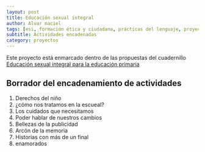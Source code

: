 ```yaml
---
layout: post
title: Educación sexual integral
author: Alvar maciel
tags: [esi, formación ética y ciudadana, prácticas del lenguaje, proyectos]
subtitle: Actividades encadenadas
category: proyectos
---
```


Este proyecto está enmarcado dentro de las propuestas del cuadernillo [Educación sexual integral para la educación primaria](http://www.buenosaires.gob.ar/sites/gcaba/files/esi_primaria.pdf)


## Borrador del encadenamiento de actividades

1. Derechos del niño
2. ¿cómo nos tratamos en la escueal?
3. Los cuidados que necesitamos
4. Poder hablar de nuestros cambios
5. Bellezas de la publicidad
6. Arcón de la memoria
7. Historias con más de un final
8. enamorados

